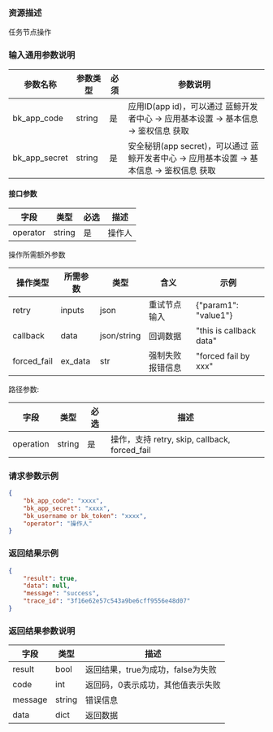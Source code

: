 ### 资源描述

任务节点操作

### 输入通用参数说明
| 参数名称          | 参数类型   | 必须 | 参数说明                                                       |
|---------------|--------|----|------------------------------------------------------------|
| bk_app_code   | string | 是  | 应用ID(app id)，可以通过 蓝鲸开发者中心 -> 应用基本设置 -> 基本信息 -> 鉴权信息 获取     |
| bk_app_secret | string | 是  | 安全秘钥(app secret)，可以通过 蓝鲸开发者中心 -> 应用基本设置 -> 基本信息 -> 鉴权信息 获取 |


#### 接口参数
| 字段       | 类型     | 必选 | 描述  |
|----------|--------|----|-----|
| operator | string | 是  | 操作人 |

操作所需额外参数

| 操作类型        | 所需参数    | 类型          | 含义       | 示例                      |
|-------------|---------|-------------|----------|-------------------------|
| retry       | inputs  | json        | 重试节点输入   | {"param1": "value1"}    |
| callback    | data    | json/string | 回调数据     | "this is callback data" |
| forced_fail | ex_data | str         | 强制失败报错信息 | "forced fail by xxx"    |


路径参数:

| 字段        | 类型     | 必选 | 描述                                       |
|-----------|--------|----|------------------------------------------|
| operation | string | 是  | 操作，支持 retry, skip, callback, forced_fail |

### 请求参数示例
```json
{
    "bk_app_code": "xxxx",
    "bk_app_secret": "xxxx",
    "bk_username or bk_token": "xxxx",
    "operator": "操作人"
}
```


### 返回结果示例

```json
{
    "result": true,
    "data": null,
    "message": "success",
    "trace_id": "3f16e62e57c543a9be6cff9556e48d07"
}
```
### 返回结果参数说明

| 字段      | 类型     | 描述                    |
|---------|--------|-----------------------|
| result  | bool   | 返回结果，true为成功，false为失败 |
| code    | int    | 返回码，0表示成功，其他值表示失败     |
| message | string | 错误信息                  |
| data    | dict   | 返回数据                  |